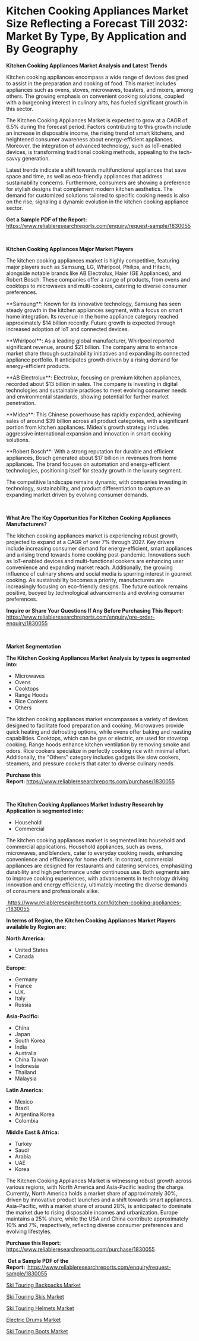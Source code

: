 <p><h1>Kitchen Cooking Appliances Market Size Reflecting a Forecast Till 2032: Market By Type, By Application and By Geography</h1></p><p><strong>Kitchen Cooking Appliances Market Analysis and Latest Trends</strong></p>
<p><p>Kitchen cooking appliances encompass a wide range of devices designed to assist in the preparation and cooking of food. This market includes appliances such as ovens, stoves, microwaves, toasters, and mixers, among others. The growing emphasis on convenient cooking solutions, coupled with a burgeoning interest in culinary arts, has fueled significant growth in this sector.</p><p>The Kitchen Cooking Appliances Market is expected to grow at a CAGR of 6.5% during the forecast period. Factors contributing to this growth include an increase in disposable income, the rising trend of smart kitchens, and heightened consumer awareness about energy-efficient appliances. Moreover, the integration of advanced technology, such as IoT-enabled devices, is transforming traditional cooking methods, appealing to the tech-savvy generation.</p><p>Latest trends indicate a shift towards multifunctional appliances that save space and time, as well as eco-friendly appliances that address sustainability concerns. Furthermore, consumers are showing a preference for stylish designs that complement modern kitchen aesthetics. The demand for customized solutions tailored to specific cooking needs is also on the rise, signaling a dynamic evolution in the kitchen cooking appliance sector.</p></p>
<p><strong>Get a Sample PDF of the Report:&nbsp;</strong> <a href="https://www.reliableresearchreports.com/enquiry/request-sample/1830055?utm_campaign=10&utm_medium=2&utm_source=Github&utm_content=ia&utm_term=09022025&utm_id=kitchen-cooking-appliances">https://www.reliableresearchreports.com/enquiry/request-sample/1830055</a></p>
<p>&nbsp;</p>
<p><strong>Kitchen Cooking Appliances Major Market Players</strong></p>
<p><p>The kitchen cooking appliances market is highly competitive, featuring major players such as Samsung, LG, Whirlpool, Philips, and Hitachi, alongside notable brands like AB Electrolux, Haier (GE Appliances), and Robert Bosch. These companies offer a range of products, from ovens and cooktops to microwaves and multi-cookers, catering to diverse consumer preferences.</p><p>**Samsung**: Known for its innovative technology, Samsung has seen steady growth in the kitchen appliances segment, with a focus on smart home integration. Its revenue in the home appliance category reached approximately $14 billion recently. Future growth is expected through increased adoption of IoT and connected devices.</p><p>**Whirlpool**: As a leading global manufacturer, Whirlpool reported significant revenue, around $21 billion. The company aims to enhance market share through sustainability initiatives and expanding its connected appliance portfolio. It anticipates growth driven by a rising demand for energy-efficient products.</p><p>**AB Electrolux**: Electrolux, focusing on premium kitchen appliances, recorded about $13 billion in sales. The company is investing in digital technologies and sustainable practices to meet evolving consumer needs and environmental standards, showing potential for further market penetration.</p><p>**Midea**: This Chinese powerhouse has rapidly expanded, achieving sales of around $39 billion across all product categories, with a significant portion from kitchen appliances. Midea's growth strategy includes aggressive international expansion and innovation in smart cooking solutions.</p><p>**Robert Bosch**: With a strong reputation for durable and efficient appliances, Bosch generated about $17 billion in revenues from home appliances. The brand focuses on automation and energy-efficient technologies, positioning itself for steady growth in the luxury segment.</p><p>The competitive landscape remains dynamic, with companies investing in technology, sustainability, and product differentiation to capture an expanding market driven by evolving consumer demands.</p></p>
<p>&nbsp;</p>
<p><strong>What Are The Key Opportunities For Kitchen Cooking Appliances Manufacturers?</strong></p>
<p><p>The kitchen cooking appliances market is experiencing robust growth, projected to expand at a CAGR of over 7% through 2027. Key drivers include increasing consumer demand for energy-efficient, smart appliances and a rising trend towards home cooking post-pandemic. Innovations such as IoT-enabled devices and multi-functional cookers are enhancing user convenience and expanding market reach. Additionally, the growing influence of culinary shows and social media is spurring interest in gourmet cooking. As sustainability becomes a priority, manufacturers are increasingly focusing on eco-friendly designs. The future outlook remains positive, buoyed by technological advancements and evolving consumer preferences.</p></p>
<p><strong>Inquire or Share Your Questions If Any Before Purchasing This Report:</strong> <a href="https://www.reliableresearchreports.com/enquiry/pre-order-enquiry/1830055?utm_campaign=10&utm_medium=2&utm_source=Github&utm_content=ia&utm_term=09022025&utm_id=kitchen-cooking-appliances">https://www.reliableresearchreports.com/enquiry/pre-order-enquiry/1830055</a></p>
<p>&nbsp;</p>
<p><strong>Market Segmentation</strong></p>
<p><strong>The Kitchen Cooking Appliances Market Analysis by types is segmented into:</strong></p>
<p><ul><li>Microwaves</li><li>Ovens</li><li>Cooktops</li><li>Range Hoods</li><li>Rice Cookers</li><li>Others</li></ul></p>
<p><p>The kitchen cooking appliances market encompasses a variety of devices designed to facilitate food preparation and cooking. Microwaves provide quick heating and defrosting options, while ovens offer baking and roasting capabilities. Cooktops, which can be gas or electric, are used for stovetop cooking. Range hoods enhance kitchen ventilation by removing smoke and odors. Rice cookers specialize in perfectly cooking rice with minimal effort. Additionally, the "Others" category includes gadgets like slow cookers, steamers, and pressure cookers that cater to diverse culinary needs.</p></p>
<p><strong>Purchase this Report:&nbsp;</strong><a href="https://www.reliableresearchreports.com/purchase/1830055?utm_campaign=10&utm_medium=2&utm_source=Github&utm_content=ia&utm_term=09022025&utm_id=kitchen-cooking-appliances">https://www.reliableresearchreports.com/purchase/1830055</a></p>
<p>&nbsp;</p>
<p><strong>The Kitchen Cooking Appliances Market Industry Research by Application is segmented into:</strong></p>
<p><ul><li>Household</li><li>Commercial</li></ul></p>
<p><p>The kitchen cooking appliances market is segmented into household and commercial applications. Household appliances, such as ovens, microwaves, and blenders, cater to everyday cooking needs, enhancing convenience and efficiency for home chefs. In contrast, commercial appliances are designed for restaurants and catering services, emphasizing durability and high performance under continuous use. Both segments aim to improve cooking experiences, with advancements in technology driving innovation and energy efficiency, ultimately meeting the diverse demands of consumers and professionals alike.</p></p>
<p><a href="https://www.reliableresearchreports.com/kitchen-cooking-appliances-r1830055?utm_campaign=10&utm_medium=2&utm_source=Github&utm_content=ia&utm_term=09022025&utm_id=kitchen-cooking-appliances">&nbsp;https://www.reliableresearchreports.com/kitchen-cooking-appliances-r1830055</a></p>
<p><strong>In terms of Region, the Kitchen Cooking Appliances Market Players available by Region are:</strong></p>
<p>
    <p> <strong> North America: </strong>
        <ul>
            <li>United States</li>
            <li>Canada</li>
        </ul>
        </p> 
    <p> <strong> Europe: </strong>
        <ul>
            <li>Germany</li>
            <li>France</li>
            <li>U.K.</li>
            <li>Italy</li>
            <li>Russia</li>
        </ul>
        </p> 
    <p> <strong> Asia-Pacific: </strong>
        <ul>
            <li>China</li>
            <li>Japan</li>
            <li>South Korea</li>
            <li>India</li>
            <li>Australia</li>
            <li>China Taiwan</li>
            <li>Indonesia</li>
            <li>Thailand</li>
            <li>Malaysia</li>
        </ul>
        </p> 
    <p> <strong> Latin America: </strong>
        <ul>
            <li>Mexico</li>
            <li>Brazil</li>
            <li>Argentina Korea</li>
            <li>Colombia</li>
        </ul>
        </p> 
    <p> <strong> Middle East & Africa: </strong>
        <ul>
            <li>Turkey</li>
            <li>Saudi</li>
            <li>Arabia</li>
            <li>UAE</li>
            <li>Korea</li>
        </ul>
    </p>
    </p>
<p><p>The Kitchen Cooking Appliances Market is witnessing robust growth across various regions, with North America and Asia-Pacific leading the charge. Currently, North America holds a market share of approximately 30%, driven by innovative product launches and a shift towards smart appliances. Asia-Pacific, with a market share of around 28%, is anticipated to dominate the market due to rising disposable incomes and urbanization. Europe maintains a 25% share, while the USA and China contribute approximately 10% and 7%, respectively, reflecting diverse consumer preferences and evolving lifestyles.</p></p>
<p><strong>Purchase this Report: </strong><a href="https://www.reliableresearchreports.com/purchase/1830055?utm_campaign=10&utm_medium=2&utm_source=Github&utm_content=ia&utm_term=09022025&utm_id=kitchen-cooking-appliances">https://www.reliableresearchreports.com/purchase/1830055</a></p>
<p>&nbsp;<strong>Get a Sample PDF of the Report:&nbsp;&nbsp;</strong><a href="https://www.reliableresearchreports.com/enquiry/request-sample/1830055?utm_campaign=10&utm_medium=2&utm_source=Github&utm_content=ia&utm_term=09022025&utm_id=kitchen-cooking-appliances">https://www.reliableresearchreports.com/enquiry/request-sample/1830055</a></p>
<p><strong></strong></p>
<p><p><a href="https://github.com/boyermaragaret8392/Market-Research-Report-List-1/blob/main/ski-touring-backpacks-market.md?utm_campaign=10&utm_medium=2&utm_source=Github&utm_content=ia&utm_term=09022025&utm_id=kitchen-cooking-appliances">Ski Touring Backpacks Market</a></p><p><a href="https://github.com/anuellaruska/Market-Research-Report-List-1/blob/main/ski-touring-skis-market.md?utm_campaign=10&utm_medium=2&utm_source=Github&utm_content=ia&utm_term=09022025&utm_id=kitchen-cooking-appliances">Ski Touring Skis Market</a></p><p><a href="https://github.com/berbelsagwan/Market-Research-Report-List-1/blob/main/ski-touring-helmets-market.md?utm_campaign=10&utm_medium=2&utm_source=Github&utm_content=ia&utm_term=09022025&utm_id=kitchen-cooking-appliances">Ski Touring Helmets Market</a></p><p><a href="https://github.com/waverlyam689/Market-Research-Report-List-1/blob/main/electric-drums-market.md?utm_campaign=10&utm_medium=2&utm_source=Github&utm_content=ia&utm_term=09022025&utm_id=kitchen-cooking-appliances">Electric Drums Market</a></p><p><a href="https://github.com/tselahiara/Market-Research-Report-List-1/blob/main/ski-touring-boots-market.md?utm_campaign=10&utm_medium=2&utm_source=Github&utm_content=ia&utm_term=09022025&utm_id=kitchen-cooking-appliances">Ski Touring Boots Market</a></p></p>